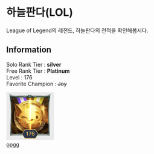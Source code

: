 # 하늘판다(LOL)
League of Legend의 레전드, 하늘판다의 전적을 확인해봅시다.  
## Information
 Solo Rank Tier : **silver**  
 Free Rank Tier : **Platinum**  
 Level : 176  
 Favorite Champion : ~~Joy~~  

![하늘판다](./과제캡처본.PNG)  
[opgg](https://www.op.gg/summoner/userName=%ED%95%98%EB%8A%98%ED%8C%90%EB%8B%A4)
